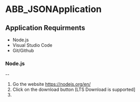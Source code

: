 # ABB_JSONApplication

## Application Requirments
- Node.js
- Visual Studio Code
- Git/Github

### Node.js
--
1. Go the website https://nodejs.org/en/
2. Click on the download button [LTS Download is supported]
3.  

